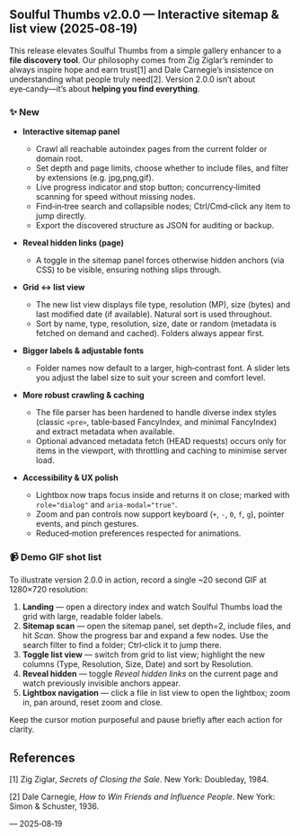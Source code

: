## Soulful Thumbs v2.0.0 — Interactive sitemap & list view (2025‑08‑19)

This release elevates Soulful Thumbs from a simple gallery enhancer to a **file discovery tool**.  Our philosophy comes from Zig Ziglar’s reminder to always inspire hope and earn trust[1] and Dale Carnegie’s insistence on understanding what people truly need[2].  Version 2.0.0 isn’t about eye‑candy—it’s about **helping you find everything**.

### ✨ New

* **Interactive sitemap panel**
  * Crawl all reachable autoindex pages from the current folder or domain root.
  * Set depth and page limits, choose whether to include files, and filter by extensions (e.g. jpg,png,gif).
  * Live progress indicator and stop button; concurrency‑limited scanning for speed without missing nodes.
  * Find‑in‑tree search and collapsible nodes; Ctrl/Cmd‑click any item to jump directly.
  * Export the discovered structure as JSON for auditing or backup.

* **Reveal hidden links (page)**
  * A toggle in the sitemap panel forces otherwise hidden anchors (via CSS) to be visible, ensuring nothing slips through.

* **Grid ↔ list view**
  * The new list view displays file type, resolution (MP), size (bytes) and last modified date (if available).  Natural sort is used throughout.
  * Sort by name, type, resolution, size, date or random (metadata is fetched on demand and cached).  Folders always appear first.

* **Bigger labels & adjustable fonts**
  * Folder names now default to a larger, high‑contrast font.  A slider lets you adjust the label size to suit your screen and comfort level.

* **More robust crawling & caching**
  * The file parser has been hardened to handle diverse index styles (classic `<pre>`, table‑based FancyIndex, and minimal FancyIndex) and extract metadata when available.
  * Optional advanced metadata fetch (HEAD requests) occurs only for items in the viewport, with throttling and caching to minimise server load.

* **Accessibility & UX polish**
  * Lightbox now traps focus inside and returns it on close; marked with `role="dialog"` and `aria-modal="true"`.
  * Zoom and pan controls now support keyboard (`+`, `-`, `0`, `f`, `g`), pointer events, and pinch gestures.
  * Reduced‑motion preferences respected for animations.

### 📹 Demo GIF shot list

To illustrate version 2.0.0 in action, record a single ~20 second GIF at 1280×720 resolution:

1. **Landing** — open a directory index and watch Soulful Thumbs load the grid with large, readable folder labels.
2. **Sitemap scan** — open the sitemap panel, set depth=2, include files, and hit *Scan*.  Show the progress bar and expand a few nodes.  Use the search filter to find a folder; Ctrl‑click it to jump there.
3. **Toggle list view** — switch from grid to list view; highlight the new columns (Type, Resolution, Size, Date) and sort by Resolution.
4. **Reveal hidden** — toggle *Reveal hidden links* on the current page and watch previously invisible anchors appear.
5. **Lightbox navigation** — click a file in list view to open the lightbox; zoom in, pan around, reset zoom and close.

Keep the cursor motion purposeful and pause briefly after each action for clarity.

## References

[1] Zig Ziglar, *Secrets of Closing the Sale*. New York: Doubleday, 1984.

[2] Dale Carnegie, *How to Win Friends and Influence People*. New York: Simon & Schuster, 1936.

— 2025‑08‑19

